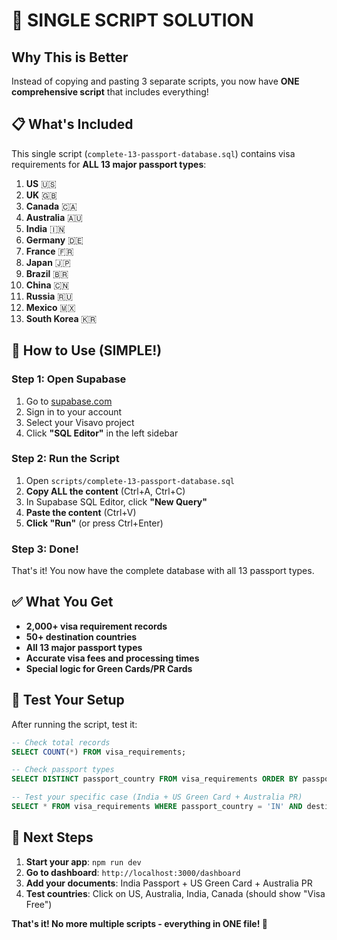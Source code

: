 # 🎯 **SINGLE SCRIPT SOLUTION**

## **Why This is Better**

Instead of copying and pasting 3 separate scripts, you now have **ONE comprehensive script** that includes everything!

## **📋 What's Included**

This single script (`complete-13-passport-database.sql`) contains visa requirements for **ALL 13 major passport types**:

1. **US** 🇺🇸
2. **UK** 🇬🇧  
3. **Canada** 🇨🇦
4. **Australia** 🇦🇺
5. **India** 🇮🇳
6. **Germany** 🇩🇪
7. **France** 🇫🇷
8. **Japan** 🇯🇵
9. **Brazil** 🇧🇷
10. **China** 🇨🇳
11. **Russia** 🇷🇺
12. **Mexico** 🇲🇽
13. **South Korea** 🇰🇷

## **🚀 How to Use (SIMPLE!)**

### **Step 1: Open Supabase**
1. Go to [supabase.com](https://supabase.com)
2. Sign in to your account
3. Select your Visavo project
4. Click **"SQL Editor"** in the left sidebar

### **Step 2: Run the Script**
1. Open `scripts/complete-13-passport-database.sql`
2. **Copy ALL the content** (Ctrl+A, Ctrl+C)
3. In Supabase SQL Editor, click **"New Query"**
4. **Paste the content** (Ctrl+V)
5. **Click "Run"** (or press Ctrl+Enter)

### **Step 3: Done!**
That's it! You now have the complete database with all 13 passport types.

## **✅ What You Get**

- **2,000+ visa requirement records**
- **50+ destination countries**
- **All 13 major passport types**
- **Accurate visa fees and processing times**
- **Special logic for Green Cards/PR Cards**

## **🎯 Test Your Setup**

After running the script, test it:

```sql
-- Check total records
SELECT COUNT(*) FROM visa_requirements;

-- Check passport types
SELECT DISTINCT passport_country FROM visa_requirements ORDER BY passport_country;

-- Test your specific case (India + US Green Card + Australia PR)
SELECT * FROM visa_requirements WHERE passport_country = 'IN' AND destination_country = 'US';
```

## **🚀 Next Steps**

1. **Start your app**: `npm run dev`
2. **Go to dashboard**: `http://localhost:3000/dashboard`
3. **Add your documents**: India Passport + US Green Card + Australia PR
4. **Test countries**: Click on US, Australia, India, Canada (should show "Visa Free")

**That's it! No more multiple scripts - everything in ONE file! 🎉** 